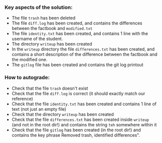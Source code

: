 ### Key aspects of the solution:

 - The file `trash` has been deleted 
 - The file `diff.log` has been created, and contains the differences between the factbook and `modified.txt`  
 - The file `identity.txt` has been created, and contains 1 line with the username of the student. 
 - The directory `writeup` has been created
 - In the `writeup` directory the file `differences.txt` has been created, and contains a short description of the difference between the factbook and the modified one. 
 - The `gitlog` file has been created and contains the git log printout

### How to autograde:

 - Check that the file `trash` doesn't exist 
 - Check that the file `diff.log` is correct (it should exactly match our reference)
 - Check that the file `identity.txt` has been created and contains 1 line of text (not just an empty file)
 - Check that the directory `writeup` has been created
 - Check that the file `differences.txt` has been created inside `writeup` (and not in the root dir!) and contains the string `teh` somewhere within it
 - Check that the file `gitlog` has been created (in the root dir!) and contains the key phrase Removed trash, identified differences". 

